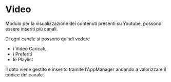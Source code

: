 # Video
Modulo per la visualizzazione dei contenuti presenti su Youtube, possono essere inseriti più canali.

Di ogni canale si possono quindi vedere
* i Video Caricati, 
* i Preferiti 
* le Playlist 

Il dato viene gestito e inserito tramite l'AppManager andando a valorizzare il codice del canale.

